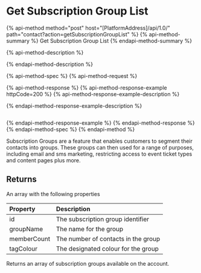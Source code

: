 # Get Subscription Group List

{% api-method method="post" host="\[PlatformAddress\]/api/1.0/" path="contact?action=getSubscriptionGroupList" %}
{% api-method-summary %}
Get Subscription Group List
{% endapi-method-summary %}

{% api-method-description %}

{% endapi-method-description %}

{% api-method-spec %}
{% api-method-request %}

{% api-method-response %}
{% api-method-response-example httpCode=200 %}
{% api-method-response-example-description %}

{% endapi-method-response-example-description %}

```text

```
{% endapi-method-response-example %}
{% endapi-method-response %}
{% endapi-method-spec %}
{% endapi-method %}

Subscription Groups are a feature that enables customers to segment their contacts into groups. These groups can then used for a range of purposes, including email and sms marketing, restricting access to event ticket types and content pages plus more.

## Returns

An array with the following properties

| Property | Description |
| :--- | :--- |
| id | The subscription group identifier |
| groupName | The name for the group |
| memberCount | The number of contacts in the group |
| tagColour | The designated colour for the group |

Returns an array of subscription groups available on the account.

